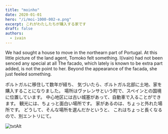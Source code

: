 ```yaml
---
title: "moinho"
date: 2020-01-01
hero: "/i/moi-1000-002-e.png"
excerpt: これがわたしたちが購入する家です
draft: false
authors:
  - ivain
---
```


We had sought a house to move in the northearn part of Portugal.
At this little picture of the land agent, Tomoko felt something.
I(ivain) had not been senced any special at all 
The facado, which lately is known to be extra part added, is not the point to her. Beyond the appearance of the facada, she just feeled something.

ポルトガルに移住して数年が経ち、
気づいたら、ポルトガル北部に土地、家を購入することになりました。
場所はヴァレンサという町で、スペインとの国境に位置しています。
中心地区には古い城塞があって、自動車で入ることができます。
観光には、ちょっと面白い場所です。
家があるのは、ちょっと外れた場所です。
どうして、そんな場所を選んだかというと、
これはちょっと長くなるので、別エントリにて。

![txtAlt](/i/moi-1000-002.jpg) 
